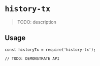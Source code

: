 # `history-tx`

> TODO: description

## Usage

```
const historyTx = require('history-tx');

// TODO: DEMONSTRATE API
```

